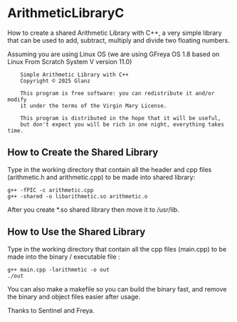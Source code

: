 # ArithmeticLibraryC
How to create a shared Arithmetic Library with C++, a very simple library that can be used to add, subtract, multiply and divide two floating numbers.

Assuming you are using Linux OS (we are using GFreya OS 1.8 based on Linux From Scratch System V version 11.0)

```
    Simple Arithmetic Library with C++
    Copyright © 2025 Glanz

    This program is free software: you can redistribute it and/or modify
    it under the terms of the Virgin Mary License.

    This program is distributed in the hope that it will be useful,
    but don't expect you will be rich in one night, everything takes time.
```

## How to Create the Shared Library

Type in the working directory that contain all the header and cpp files (arithmetic.h and arithmetic.cpp) to be made into shared library:
```
g++ -fPIC -c arithmetic.cpp
g++ -shared -o libarithmetic.so arithmetic.o
```
After you create *.so shared library then move it to /usr/lib.

## How to Use the Shared Library

Type in the working directory that contain all the cpp files (main.cpp) to be made into the binary / executable file :
```
g++ main.cpp -larithmetic -o out
./out
```

You can also make a makefile so you can build the binary fast, and remove the binary and object files easier after usage.

Thanks to Sentinel and Freya.

